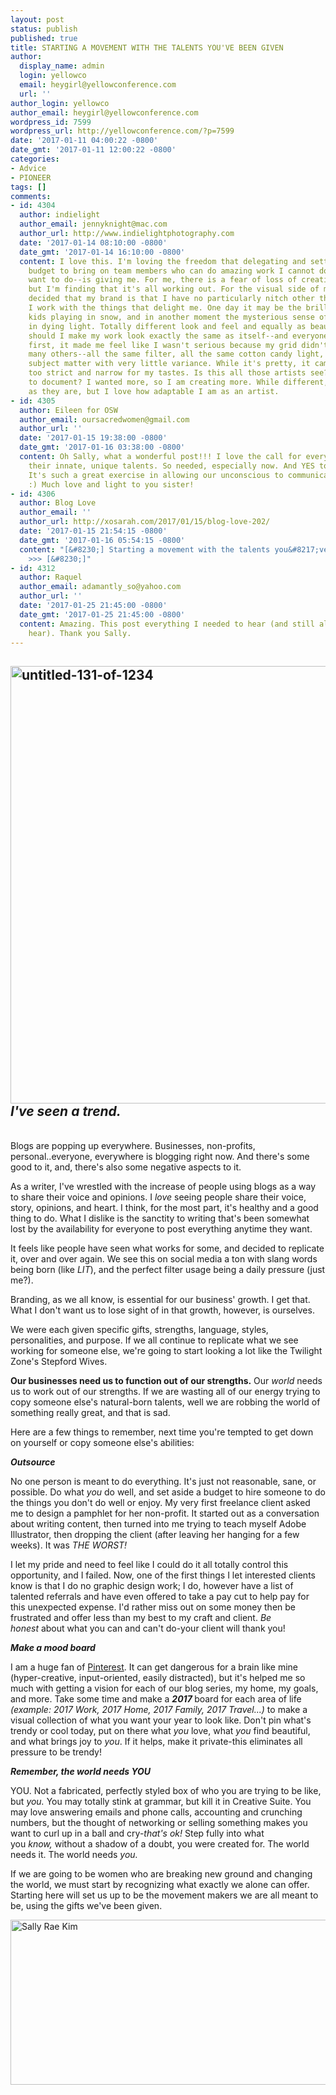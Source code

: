 ```yaml
---
layout: post
status: publish
published: true
title: STARTING A MOVEMENT WITH THE TALENTS YOU'VE BEEN GIVEN
author:
  display_name: admin
  login: yellowco
  email: heygirl@yellowconference.com
  url: ''
author_login: yellowco
author_email: heygirl@yellowconference.com
wordpress_id: 7599
wordpress_url: http://yellowconference.com/?p=7599
date: '2017-01-11 04:00:22 -0800'
date_gmt: '2017-01-11 12:00:22 -0800'
categories:
- Advice
- PIONEER
tags: []
comments:
- id: 4304
  author: indielight
  author_email: jennyknight@mac.com
  author_url: http://www.indielightphotography.com
  date: '2017-01-14 08:10:00 -0800'
  date_gmt: '2017-01-14 16:10:00 -0800'
  content: I love this. I'm loving the freedom that delegating and setting aside a
    budget to bring on team members who can do amazing work I cannot do--and do not
    want to do--is giving me. For me, there is a fear of loss of creative control,
    but I'm finding that it's all working out. For the visual side of my work, I've
    decided that my brand is that I have no particularly nitch other than delight.
    I work with the things that delight me. One day it may be the brilliant, lightness  of
    kids playing in snow, and in another moment the mysterious sense of fading leaves
    in dying light. Totally different look and feel and equally as beautiful. Why
    should I make my work look exactly the same as itself--and everyone else's? At
    first, it made me feel like I wasn't serious because my grid didn't look like
    many others--all the same filter, all the same cotton candy light, all the same
    subject matter with very little variance. While it's pretty, it came to appear
    too strict and narrow for my tastes. Is this all those artists see? All they care
    to document? I wanted more, so I am creating more. While different, I am as serious
    as they are, but I love how adaptable I am as an artist.
- id: 4305
  author: Eileen for OSW
  author_email: oursacredwomen@gmail.com
  author_url: ''
  date: '2017-01-15 19:38:00 -0800'
  date_gmt: '2017-01-16 03:38:00 -0800'
  content: Oh Sally, what a wonderful post!!! I love the call for everyone to awaken
    their innate, unique talents. So needed, especially now. And YES to mood boards!!!
    It's such a great exercise in allowing our unconscious to communicate as well
    :) Much love and light to you sister!
- id: 4306
  author: Blog Love
  author_email: ''
  author_url: http://xosarah.com/2017/01/15/blog-love-202/
  date: '2017-01-15 21:54:15 -0800'
  date_gmt: '2017-01-16 05:54:15 -0800'
  content: "[&#8230;] Starting a movement with the talents you&#8217;ve been given
    >>> [&#8230;]"
- id: 4312
  author: Raquel
  author_email: adamantly_so@yahoo.com
  author_url: ''
  date: '2017-01-25 21:45:00 -0800'
  date_gmt: '2017-01-25 21:45:00 -0800'
  content: Amazing. This post everything I needed to hear (and still always need to
    hear). Thank you Sally.
---
```

<h2><a href="http://yellowconference.com/wp-content/uploads/2017/01/untitled-131-of-1234.jpg"><img class="aligncenter size-full wp-image-7605" src="http://yellowconference.com/wp-content/uploads/2017/01/untitled-131-of-1234.jpg" alt="untitled-131-of-1234" width="1050" height="700" /></a><em><strong>I've seen a trend.</strong></em></h2><br />
Blogs are popping up everywhere. Businesses, non-profits, personal..everyone, everywhere is blogging right now. And there's some good to it, and, there's also some negative aspects to it.</p>
<p>As a writer, I've wrestled with the increase of people using blogs as a way to share their voice and opinions. I <em>love&nbsp;</em>seeing people share their voice, story, opinions, and heart. I think, for the most part, it's healthy and a good thing to do. What I dislike is the sanctity to writing that's been somewhat lost by the availability for everyone to post everything anytime they want.</p>
<p>It feels like people have seen what works for some, and decided to replicate it, over and over again. We see this on social media a ton with slang words being born (like <i>LIT</i>), and the perfect filter usage being a daily pressure (just me?).</p>
<p>Branding, as we all know, is essential for our business' growth. I get that. What I don't want us to lose sight of in that growth, however, is ourselves.<a href="http://yellowconference.com/wp-content/uploads/2017/01/untitled-110-of-1234.jpg"><br />
</a></p>
<p>We were each given specific gifts, strengths, language, styles, personalities, and purpose. If we all continue to replicate what we see working for someone else, we're going to start looking a lot like the Twilight Zone's Stepford Wives.</p>
<p><strong>Our businesses need us to function out of our strengths.</strong> Our&nbsp;<em>world&nbsp;</em>needs us to work out of our strengths. If we are wasting all of our energy trying to copy someone else's natural-born talents, well we are robbing the world of something really great, and that is sad.<a href="http://yellowconference.com/wp-content/uploads/2017/01/untitled-134-of-1234.jpg"><br />
</a></p>
<p>Here are a few things to remember, next time you're tempted to get down on yourself or copy someone else's abilities:</p>
<p><strong><em>Outsource&nbsp;</em></strong></p>
<p>No one person is meant to do everything. It's just not reasonable, sane, or possible. Do what <em>you&nbsp;</em>do well, and set aside a budget to hire someone to do the things you don't do well or enjoy. My very first freelance client asked me to design a pamphlet for her non-profit. It started out as a conversation about writing content, then turned into me trying to teach myself Adobe Illustrator, then dropping the client (after leaving her hanging for a few weeks). It was <em>THE WORST!</em></p>
<p>I let my pride and need to feel like I could do it all totally control this opportunity, and I failed. Now, one of the first things I let interested clients know is that I do&nbsp;no&nbsp;graphic design work; I do, however have a list of talented referrals and have even offered to take a pay cut to help pay for this unexpected expense. I'd rather miss out on some money then be frustrated and offer less than my best to my craft and client.&nbsp;<em>Be honest&nbsp;</em>about what you can and can't do-your client will thank you!</p>
<p><em><strong>Make a mood board</strong></em></p>
<p>I am a huge fan of <a href="https://www.pinterest.com/sallyraekim/" target="_blank">Pinterest</a>. It can get dangerous for a brain like mine (hyper-creative, input-oriented, easily distracted), but it's helped me so much with getting a vision for each of our blog series, my home, my goals, and more. Take some time and make a <strong><em>2017</em>&nbsp;</strong>board for each area of life <em>(example: 2017 Work, 2017 Home, 2017 Family, 2017 Travel...)</em> to make a visual collection of what you want your year to look like. Don't pin what's trendy or cool today, put on there what&nbsp;<em>you&nbsp;</em>love, what&nbsp;<em>you&nbsp;</em>find beautiful, and what brings joy to&nbsp;<em>you</em>. If it helps, make it private-this eliminates all pressure to be trendy!</p>
<p><em><strong>Remember, the world needs YOU</strong></em></p>
<p>YOU. Not a fabricated, perfectly styled box of who you are trying to be like, but <em>you.&nbsp;</em>You may totally stink at grammar, but kill it in Creative Suite. You may love answering emails and phone calls, accounting and crunching numbers, but the thought of networking or selling something makes you want to curl up in a ball and cry-<em>that's ok!&nbsp;</em>Step fully into what you&nbsp;<em>know,&nbsp;</em>without a shadow of a doubt, you were created for. The world needs it. The world needs <em>you.&nbsp;</em></p>
<p>If we are going to be women who are breaking new ground and changing the world, we must start by recognizing what exactly we alone can offer. Starting here will set us up to be the movement makers we&nbsp;are all meant to be, using the gifts we've been given.</p>
<p><a href="https://lettersfromamister.com/" target="_blank"><img class="aligncenter size-full wp-image-7337" src="http://yellowconference.com/wp-content/uploads/2016/11/Sally-Kim-Bio.jpg" alt="Sally Rae Kim" width="700" height="264" /></a></p>
<p>&nbsp;</p>
